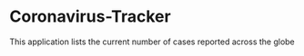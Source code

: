 # Coronavirus-Tracker
This application lists the current number of cases reported across the globe

